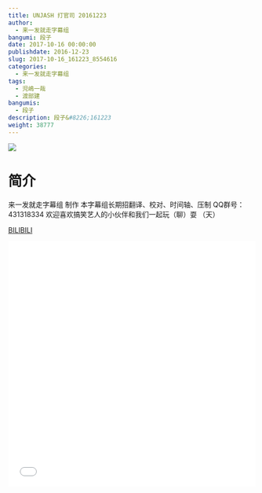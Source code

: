 ```yaml
---
title: UNJASH 打官司 20161223
author: 
  - 来一发就走字幕组
bangumi: 段子
date: 2017-10-16 00:00:00
publishdate: 2016-12-23
slug: 2017-10-16_161223_8554616
categories: 
  - 来一发就走字幕组
tags: 
  - 児嶋一哉
  - 渡部建
bangumis: 
  - 段子
description: 段子&#8226;161223
weight: 38777
---
```


![](https://i.imgur.com/63qjEbI.jpg)

# 简介  
来一发就走字幕组 制作  本字幕组长期招翻译、校对、时间轴、压制   QQ群号：431318334 欢迎喜欢搞笑艺人的小伙伴和我们一起玩（聊）耍 （天）

  [BILIBILI](https://www.bilibili.com/video/av8554616/)


<div class="vcontainer">  <iframe class='video' src="//www.bilibili.com/html/html5player.html?cid=14085197&aid=8554616" width="100%" height="500" frameborder="0" allowfullscreen="allowfullscreen"></iframe></div>
